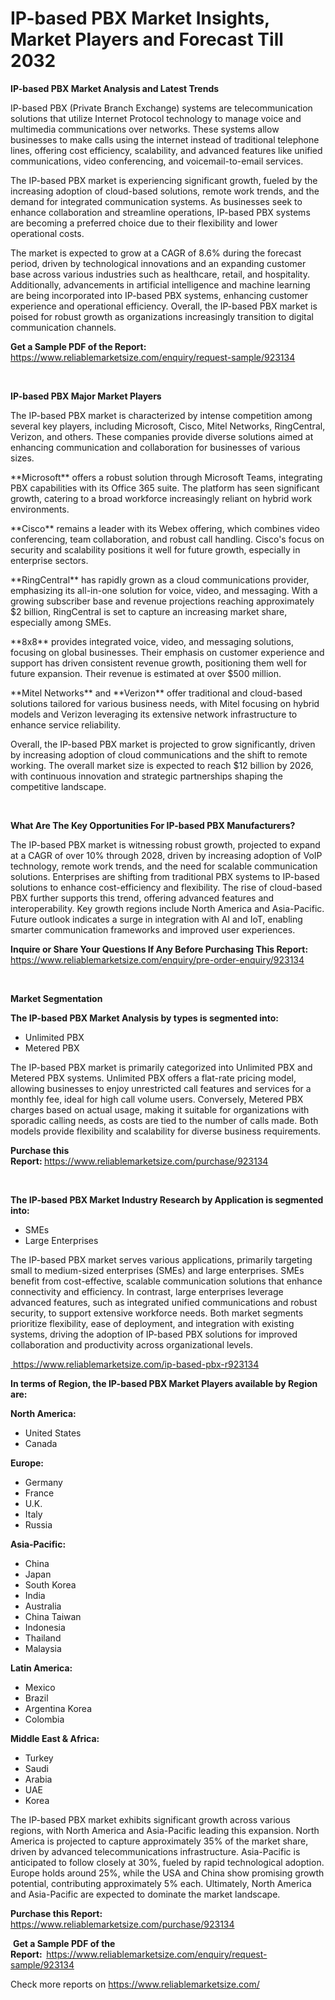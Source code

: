 <p><h1>IP-based PBX Market Insights, Market Players and Forecast Till 2032</h1></p><p><strong>IP-based PBX Market Analysis and Latest Trends</strong></p>
<p><p>IP-based PBX (Private Branch Exchange) systems are telecommunication solutions that utilize Internet Protocol technology to manage voice and multimedia communications over networks. These systems allow businesses to make calls using the internet instead of traditional telephone lines, offering cost efficiency, scalability, and advanced features like unified communications, video conferencing, and voicemail-to-email services.</p><p>The IP-based PBX market is experiencing significant growth, fueled by the increasing adoption of cloud-based solutions, remote work trends, and the demand for integrated communication systems. As businesses seek to enhance collaboration and streamline operations, IP-based PBX systems are becoming a preferred choice due to their flexibility and lower operational costs.</p><p>The market is expected to grow at a CAGR of 8.6% during the forecast period, driven by technological innovations and an expanding customer base across various industries such as healthcare, retail, and hospitality. Additionally, advancements in artificial intelligence and machine learning are being incorporated into IP-based PBX systems, enhancing customer experience and operational efficiency. Overall, the IP-based PBX market is poised for robust growth as organizations increasingly transition to digital communication channels.</p></p>
<p><strong>Get a Sample PDF of the Report:&nbsp;</strong> <a href="https://www.reliablemarketsize.com/enquiry/request-sample/923134?utm_campaign=2759&utm_medium=2&utm_source=Github&utm_content=ia&utm_term=11032025&utm_id=ip-based-pbx">https://www.reliablemarketsize.com/enquiry/request-sample/923134</a></p>
<p>&nbsp;</p>
<p><strong>IP-based PBX Major Market Players</strong></p>
<p><p>The IP-based PBX market is characterized by intense competition among several key players, including Microsoft, Cisco, Mitel Networks, RingCentral, Verizon, and others. These companies provide diverse solutions aimed at enhancing communication and collaboration for businesses of various sizes.</p><p>**Microsoft** offers a robust solution through Microsoft Teams, integrating PBX capabilities with its Office 365 suite. The platform has seen significant growth, catering to a broad workforce increasingly reliant on hybrid work environments.</p><p>**Cisco** remains a leader with its Webex offering, which combines video conferencing, team collaboration, and robust call handling. Cisco's focus on security and scalability positions it well for future growth, especially in enterprise sectors.</p><p>**RingCentral** has rapidly grown as a cloud communications provider, emphasizing its all-in-one solution for voice, video, and messaging. With a growing subscriber base and revenue projections reaching approximately $2 billion, RingCentral is set to capture an increasing market share, especially among SMEs.</p><p>**8x8** provides integrated voice, video, and messaging solutions, focusing on global businesses. Their emphasis on customer experience and support has driven consistent revenue growth, positioning them well for future expansion. Their revenue is estimated at over $500 million.</p><p>**Mitel Networks** and **Verizon** offer traditional and cloud-based solutions tailored for various business needs, with Mitel focusing on hybrid models and Verizon leveraging its extensive network infrastructure to enhance service reliability.</p><p>Overall, the IP-based PBX market is projected to grow significantly, driven by increasing adoption of cloud communications and the shift to remote working. The overall market size is expected to reach $12 billion by 2026, with continuous innovation and strategic partnerships shaping the competitive landscape.</p></p>
<p>&nbsp;</p>
<p><strong>What Are The Key Opportunities For IP-based PBX Manufacturers?</strong></p>
<p><p>The IP-based PBX market is witnessing robust growth, projected to expand at a CAGR of over 10% through 2028, driven by increasing adoption of VoIP technology, remote work trends, and the need for scalable communication solutions. Enterprises are shifting from traditional PBX systems to IP-based solutions to enhance cost-efficiency and flexibility. The rise of cloud-based PBX further supports this trend, offering advanced features and interoperability. Key growth regions include North America and Asia-Pacific. Future outlook indicates a surge in integration with AI and IoT, enabling smarter communication frameworks and improved user experiences.</p></p>
<p><strong>Inquire or Share Your Questions If Any Before Purchasing This Report:</strong> <a href="https://www.reliablemarketsize.com/enquiry/pre-order-enquiry/923134?utm_campaign=2759&utm_medium=2&utm_source=Github&utm_content=ia&utm_term=11032025&utm_id=ip-based-pbx">https://www.reliablemarketsize.com/enquiry/pre-order-enquiry/923134</a></p>
<p>&nbsp;</p>
<p><strong>Market Segmentation</strong></p>
<p><strong>The IP-based PBX Market Analysis by types is segmented into:</strong></p>
<p><ul><li>Unlimited PBX</li><li>Metered PBX</li></ul></p>
<p><p>The IP-based PBX market is primarily categorized into Unlimited PBX and Metered PBX systems. Unlimited PBX offers a flat-rate pricing model, allowing businesses to enjoy unrestricted call features and services for a monthly fee, ideal for high call volume users. Conversely, Metered PBX charges based on actual usage, making it suitable for organizations with sporadic calling needs, as costs are tied to the number of calls made. Both models provide flexibility and scalability for diverse business requirements.</p></p>
<p><strong>Purchase this Report:&nbsp;</strong><a href="https://www.reliablemarketsize.com/purchase/923134?utm_campaign=2759&utm_medium=2&utm_source=Github&utm_content=ia&utm_term=11032025&utm_id=ip-based-pbx">https://www.reliablemarketsize.com/purchase/923134</a></p>
<p>&nbsp;</p>
<p><strong>The IP-based PBX Market Industry Research by Application is segmented into:</strong></p>
<p><ul><li>SMEs</li><li>Large Enterprises</li></ul></p>
<p><p>The IP-based PBX market serves various applications, primarily targeting small to medium-sized enterprises (SMEs) and large enterprises. SMEs benefit from cost-effective, scalable communication solutions that enhance connectivity and efficiency. In contrast, large enterprises leverage advanced features, such as integrated unified communications and robust security, to support extensive workforce needs. Both market segments prioritize flexibility, ease of deployment, and integration with existing systems, driving the adoption of IP-based PBX solutions for improved collaboration and productivity across organizational levels.</p></p>
<p><a href="https://www.reliablemarketsize.com/ip-based-pbx-r923134?utm_campaign=2759&utm_medium=2&utm_source=Github&utm_content=ia&utm_term=11032025&utm_id=ip-based-pbx">&nbsp;https://www.reliablemarketsize.com/ip-based-pbx-r923134</a></p>
<p><strong>In terms of Region, the IP-based PBX Market Players available by Region are:</strong></p>
<p>
    <p> <strong> North America: </strong>
        <ul>
            <li>United States</li>
            <li>Canada</li>
        </ul>
        </p> 
    <p> <strong> Europe: </strong>
        <ul>
            <li>Germany</li>
            <li>France</li>
            <li>U.K.</li>
            <li>Italy</li>
            <li>Russia</li>
        </ul>
        </p> 
    <p> <strong> Asia-Pacific: </strong>
        <ul>
            <li>China</li>
            <li>Japan</li>
            <li>South Korea</li>
            <li>India</li>
            <li>Australia</li>
            <li>China Taiwan</li>
            <li>Indonesia</li>
            <li>Thailand</li>
            <li>Malaysia</li>
        </ul>
        </p> 
    <p> <strong> Latin America: </strong>
        <ul>
            <li>Mexico</li>
            <li>Brazil</li>
            <li>Argentina Korea</li>
            <li>Colombia</li>
        </ul>
        </p> 
    <p> <strong> Middle East & Africa: </strong>
        <ul>
            <li>Turkey</li>
            <li>Saudi</li>
            <li>Arabia</li>
            <li>UAE</li>
            <li>Korea</li>
        </ul>
    </p>
    </p>
<p><p>The IP-based PBX market exhibits significant growth across various regions, with North America and Asia-Pacific leading this expansion. North America is projected to capture approximately 35% of the market share, driven by advanced telecommunications infrastructure. Asia-Pacific is anticipated to follow closely at 30%, fueled by rapid technological adoption. Europe holds around 25%, while the USA and China show promising growth potential, contributing approximately 5% each. Ultimately, North America and Asia-Pacific are expected to dominate the market landscape.</p></p>
<p><strong>Purchase this Report: </strong><a href="https://www.reliablemarketsize.com/purchase/923134?utm_campaign=2759&utm_medium=2&utm_source=Github&utm_content=ia&utm_term=11032025&utm_id=ip-based-pbx">https://www.reliablemarketsize.com/purchase/923134</a></p>
<p>&nbsp;<strong>Get a Sample PDF of the Report:&nbsp;&nbsp;</strong><a href="https://www.reliablemarketsize.com/enquiry/request-sample/923134?utm_campaign=2759&utm_medium=2&utm_source=Github&utm_content=ia&utm_term=11032025&utm_id=ip-based-pbx">https://www.reliablemarketsize.com/enquiry/request-sample/923134</a></p>
<p><strong></strong></p>
<p>Check more reports on <a href="https://www.reliablemarketsize.com/?utm_campaign=2759&utm_medium=2&utm_source=Github&utm_content=ia&utm_term=11032025&utm_id=ip-based-pbx">https://www.reliablemarketsize.com/</a></p>